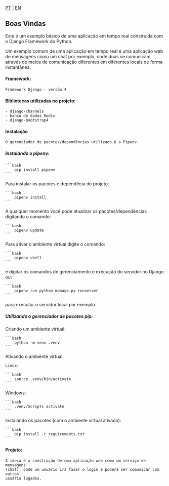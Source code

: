 [PT](https://github.com/uadson/django-realtime-project/blob/main/README.md) | [EN](https://github.com/uadson/django-realtime-project/blob/main/README_EN.md)

## Boas Vindas

Este é um exemplo básico de uma aplicação em tempo real construída com o Django
Framework do Python.

Um exemplo comum de uma aplicação em tempo real é uma aplicação web de mensagens
como um chat por exemplo, onde duas se comunicam através de meios de comunicação
diferentes em diferentes locais de forma instantânea.

#### Framework:

    Framework Django - versão 4

#### Bibliotecas utilizadas no projeto:

    - django-channels
    - banco de dados Redis
    - django-bootstrap4


#### Instalação

    O gerenciador de pacotes/dependências utilizado é o Pipenv.

##### Instalando o pipenv:

    ```bash
        pip install pipenv
    ```
Para instalar os pacotes e dependêcia do projeto:
    
    ```bash
        pipenv install
    ```

A qualquer momento você pode atualizar os pacotes/dependências digitando o 
    comando:

    ```bash
        pipenv update
    ```

Para ativar o ambiente virtual digite o comando:

    ```bash
        pipenv shell
    ```

e digitar os comandos de gerenciamento e execução do servidor no Django ou:

    ```bash
        pipenv run python manage.py runserver
    ```
para executar o servidor local por exemplo.

##### Utilizando o gerenciador de pacotes pip:

Criando um ambiente virtual:
    
    ```bash
        python -m venv .venv
    ```

Ativando o ambiente virtual:

    Linux:

    ```bash
        source .venv/bin/activate
    ```

Windows:

    ```bash
        .venv/Scripts activate
    ```

Instalando os pacotes (com o ambiente virtual ativado):

    ```bash
        pip install -r requirements.txt
    ```

#### Projeto:

    A ideia é a construção de uma aplicação web como um serviço de mensagens
    (chat), onde um usuário irá fazer o login e poderá ser comunicar com outros
    usuário logados.